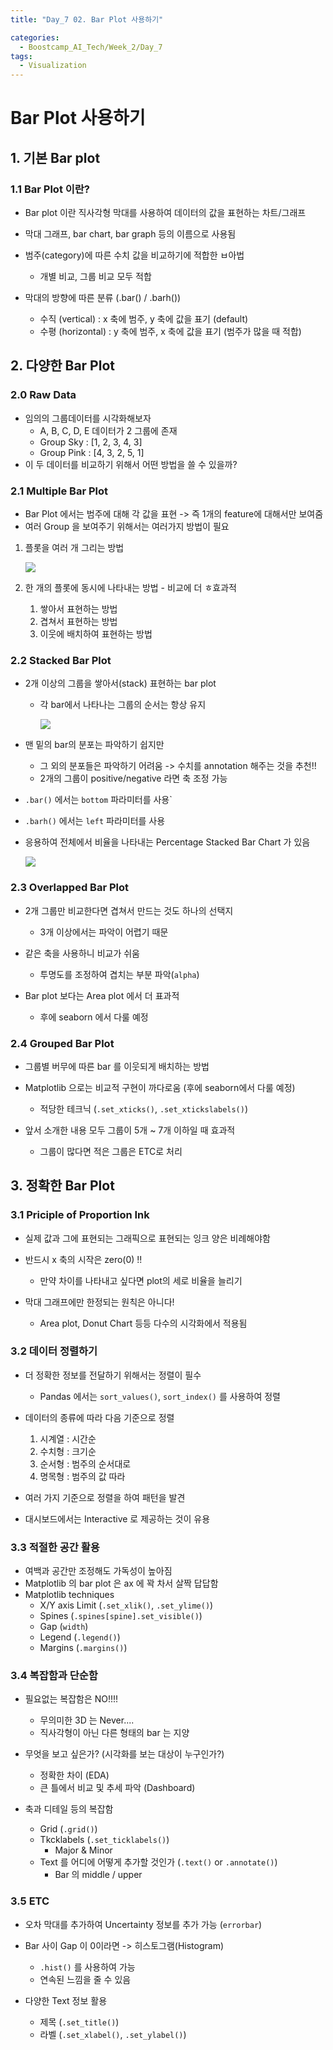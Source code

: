 ```yaml
---
title: "Day_7 02. Bar Plot 사용하기"

categories:
  - Boostcamp_AI_Tech/Week_2/Day_7
tags:
  - Visualization
---
```


# Bar Plot 사용하기

## 1. 기본 Bar plot

### 1.1 Bar Plot 이란?

- Bar plot 이란 직사각형 막대를 사용하여 데이터의 값을 표현하는 차트/그래프
- 막대 그래프, bar chart, bar graph 등의 이름으로 사용됨
- 범주(category)에 따른 수치 값을 비교하기에 적합한 ㅂ아법
  - 개별 비교, 그룹 비교 모두 적합

- 막대의 방향에 따른 분류 (.bar() / .barh())
  - 수직 (vertical) : x 축에 범주, y 축에 값을 표기 (default)
  - 수평 (horizontal) : y 축에 범주, x 축에 값을 표기 (범주가 많을 때 적합)

## 2. 다양한 Bar Plot

### 2.0 Raw Data

- 임의의 그룹데이터를 시각화해보자
  - A, B, C, D, E 데이터가 2 그룹에 존재
  - Group Sky : [1, 2, 3, 4, 3]
  - Group Pink : [4, 3, 2, 5, 1]
- 이 두 데이터를 비교하기 위해서 어떤 방법을 쓸 수 있을까?

### 2.1 Multiple Bar Plot

- Bar Plot 에서는 범주에 대해 각 값을 표현 -> 즉 1개의 feature에 대해서만 보여줌
- 여러 Group 을 보여주기 위해서는 여러가지 방법이 필요

1. 플롯을 여러 개 그리는 방법
    
    ![]({{site.url}}/assets/images/2021-08-10-13-28-53.png)

3. 한 개의 플롯에 동시에 나타내는 방법 - 비교에 더 ㅎ효과적
   1. 쌓아서 표현하는 방법
   2. 겹쳐서 표현하는 방법
   3. 이웃에 배치하여 표현하는 방법

### 2.2 Stacked Bar Plot

- 2개 이상의 그룹을 쌓아서(stack) 표현하는 bar plot 
  - 각 bar에서 나타나는 그룹의 순서는 항상 유지

    ![]({{site.url}}/assets/images/2021-08-10-13-30-43.png)

- 맨 밑의 bar의 분포는 파악하기 쉽지만
  - 그 외의 분포들은 파악하기 어려움 -> 수치를 annotation 해주는 것을 추천!!
  - 2개의 그룹이 positive/negative 라면 축 조정 가능

- `.bar()` 에서는 `bottom` 파라미터를 사용`
- `.barh()` 에서는 `left` 파라미터를 사용

- 응용하여 전체에서 비율을 나타내는 Percentage Stacked Bar Chart 가 있음

    ![]({{site.url}}/assets/images/2021-08-10-13-32-12.png)

### 2.3 Overlapped Bar Plot

- 2개 그룹만 비교한다면 겹쳐서 만드는 것도 하나의 선택지
  - 3개 이상에서는 파악이 어렵기 때문

- 같은 축을 사용하니 비교가 쉬움
  - 투명도를 조정하여 겹치는 부분 파악(`alpha`)

- Bar plot 보다는 Area plot 에서 더 표과적
  - 후에 seaborn 에서 다룰 예정

### 2.4 Grouped Bar Plot

- 그룹별 버무에 따른 bar 를 이웃되게 배치하는 방법
- Matplotlib 으로는 비교적 구현이 까다로움 (후에 seaborn에서 다룰 예정)
  - 적당한 테크닉 (`.set_xticks()`, `.set_xtickslabels()`)

- 앞서 소개한 내용 모두 그룹이 5개 ~ 7개 이하일 때 효과적
  - 그룹이 많다면 적은 그룹은 ETC로 처리

## 3. 정확한 Bar Plot

### 3.1 Priciple of Proportion Ink

- 실제 값과 그에 표현되는 그래픽으로 표현되는 잉크 양은 비례해야함
- 반드시 x 축의 시작은 zero(0) !!
  - 만약 차이를 나타내고 싶다면 plot의 세로 비율을 늘리기

- 막대 그래프에만 한정되는 원칙은 아니다!
  - Area plot, Donut Chart 등등 다수의 시각화에서 적용됨

### 3.2 데이터 정렬하기

- 더 정확한 정보를 전달하기 위해서는 정렬이 필수
  - Pandas 에서는 `sort_values()`, `sort_index()` 를 사용하여 정렬

- 데이터의 종류에 따라 다음 기준으로 정렬
    1. 시계열 : 시간순
    2. 수치형 : 크기순
    3. 순서형 : 범주의 순서대로
    4. 명목형 : 범주의 값 따라

- 여러 가지 기준으로 정렬을 하여 패턴을 발견
- 대시보드에서는 Interactive 로 제공하는 것이 유용

### 3.3 적절한 공간 활용

- 여백과 공간만 조정해도 가독성이 높아짐
- Matplotlib 의 bar plot 은 ax 에 꽉 차서 살짝 답답함
- Matplotlib techniques
  - X/Y axis Limit (`.set_xlik()`, `.set_ylime()`)
  - Spines (`.spines[spine].set_visible()`)
  - Gap (`width`)
  - Legend (`.legend()`)
  - Margins (`.margins()`)

### 3.4 복잡함과 단순함

- 필요없는 복잡함은 NO!!!!
  - 무의미한 3D 는 Never....
  - 직사각형이 아닌 다른 형태의 bar 는 지양

- 무엇을 보고 싶은가? (시각화를 보는 대상이 누구인가?)
  - 정확한 차이 (EDA)
  - 큰 틀에서 비교 및 추세 파악 (Dashboard)

- 축과 디테일 등의 복잡함
  - Grid (`.grid()`)
  - Tkcklabels (`.set_ticklabels()`)
    - Major & Minor
  - Text 를 어디에 어떻게 추가할 것인가 (`.text()` or `.annotate()`)
    - Bar 의 middle / upper

### 3.5 ETC

- 오차 막대를 추가하여 Uncertainty 정보를 추가 가능 (`errorbar`)
- Bar 사이 Gap 이 0이라면 -> 히스토그램(Histogram)
  - `.hist()` 를 사용하여 가능
  - 연속된 느낌을 줄 수 있음

- 다양한 Text 정보 활용
  - 제목 (`.set_title()`)
  - 라벨 (`.set_xlabel()`, `.set_ylabel()`)

